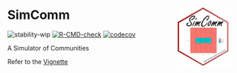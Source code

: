 # SimComm <img src="man/figures/logo.png" align="right" alt="" width="120" />

![stability-wip](https://img.shields.io/badge/stability-work_in_progress-lightgrey.svg)
[![R-CMD-check](https://github.com/EricMarcon/SimComm/actions/workflows/check.yml/badge.svg)](https://github.com/EricMarcon/SimComm/actions/workflows/check.yml)
[![codecov](https://codecov.io/github/EricMarcon/SimComm/branch/master/graphs/badge.svg)](https://codecov.io/github/EricMarcon/SimComm)

A Simulator of Communities


Refer to the [Vignette](https://EricMarcon.github.io/SimComm/)
